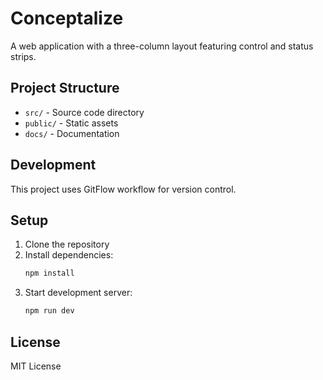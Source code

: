 # Conceptalize

A web application with a three-column layout featuring control and status strips.

## Project Structure

- `src/` - Source code directory
- `public/` - Static assets
- `docs/` - Documentation

## Development

This project uses GitFlow workflow for version control.

## Setup

1. Clone the repository
2. Install dependencies:
   ```bash
   npm install
   ```
3. Start development server:
   ```bash
   npm run dev
   ```

## License

MIT License

